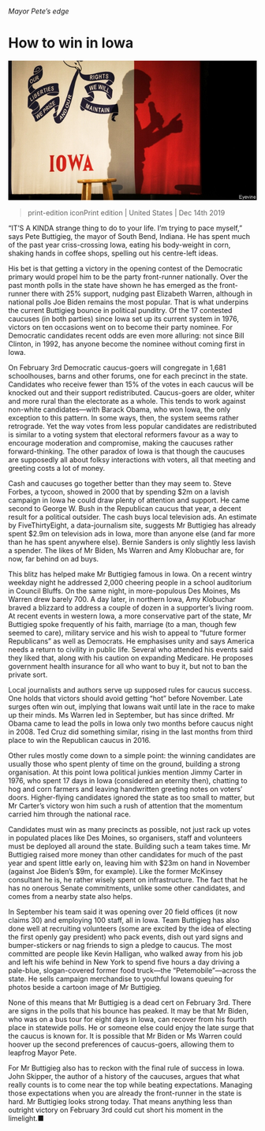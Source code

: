 ###### Mayor Pete’s edge

# How to win in Iowa 

![image](images/20191214_USP003_1.jpg) 

> print-edition iconPrint edition | United States | Dec 14th 2019 

“IT’S A KINDA strange thing to do to your life. I’m trying to pace myself,” says Pete Buttigieg, the mayor of South Bend, Indiana. He has spent much of the past year criss-crossing Iowa, eating his body-weight in corn, shaking hands in coffee shops, spelling out his centre-left ideas. 

His bet is that getting a victory in the opening contest of the Democratic primary would propel him to be the party front-runner nationally. Over the past month polls in the state have shown he has emerged as the front-runner there with 25% support, nudging past Elizabeth Warren, although in national polls Joe Biden remains the most popular. That is what underpins the current Buttigieg bounce in political punditry. Of the 17 contested caucuses (in both parties) since Iowa set up its current system in 1976, victors on ten occasions went on to become their party nominee. For Democratic candidates recent odds are even more alluring: not since Bill Clinton, in 1992, has anyone become the nominee without coming first in Iowa. 

On February 3rd Democratic caucus-goers will congregate in 1,681 schoolhouses, barns and other forums, one for each precinct in the state. Candidates who receive fewer than 15% of the votes in each caucus will be knocked out and their support redistributed. Caucus-goers are older, whiter and more rural than the electorate as a whole. This tends to work against non-white candidates—with Barack Obama, who won Iowa, the only exception to this pattern. In some ways, then, the system seems rather retrograde. Yet the way votes from less popular candidates are redistributed is similar to a voting system that electoral reformers favour as a way to encourage moderation and compromise, making the caucuses rather forward-thinking. The other paradox of Iowa is that though the caucuses are supposedly all about folksy interactions with voters, all that meeting and greeting costs a lot of money. 

Cash and caucuses go together better than they may seem to. Steve Forbes, a tycoon, showed in 2000 that by spending $2m on a lavish campaign in Iowa he could draw plenty of attention and support. He came second to George W. Bush in the Republican caucus that year, a decent result for a political outsider. The cash buys local television ads. An estimate by FiveThirtyEight, a data-journalism site, suggests Mr Buttigieg has already spent $2.9m on television ads in Iowa, more than anyone else (and far more than he has spent anywhere else). Bernie Sanders is only slightly less lavish a spender. The likes of Mr Biden, Ms Warren and Amy Klobuchar are, for now, far behind on ad buys. 

This blitz has helped make Mr Buttigieg famous in Iowa. On a recent wintry weekday night he addressed 2,000 cheering people in a school auditorium in Council Bluffs. On the same night, in more-populous Des Moines, Ms Warren drew barely 700. A day later, in northern Iowa, Amy Klobuchar braved a blizzard to address a couple of dozen in a supporter’s living room. At recent events in western Iowa, a more conservative part of the state, Mr Buttigieg spoke frequently of his faith, marriage (to a man, though few seemed to care), military service and his wish to appeal to “future former Republicans” as well as Democrats. He emphasises unity and says America needs a return to civility in public life. Several who attended his events said they liked that, along with his caution on expanding Medicare. He proposes government health insurance for all who want to buy it, but not to ban the private sort. 

Local journalists and authors serve up supposed rules for caucus success. One holds that victors should avoid getting “hot” before November. Late surges often win out, implying that Iowans wait until late in the race to make up their minds. Ms Warren led in September, but has since drifted. Mr Obama came to lead the polls in Iowa only two months before caucus night in 2008. Ted Cruz did something similar, rising in the last months from third place to win the Republican caucus in 2016. 

Other rules mostly come down to a simple point: the winning candidates are usually those who spent plenty of time on the ground, building a strong organisation. At this point Iowa political junkies mention Jimmy Carter in 1976, who spent 17 days in Iowa (considered an eternity then), chatting to hog and corn farmers and leaving handwritten greeting notes on voters’ doors. Higher-flying candidates ignored the state as too small to matter, but Mr Carter’s victory won him such a rush of attention that the momentum carried him through the national race. 

Candidates must win as many precincts as possible, not just rack up votes in populated places like Des Moines, so organisers, staff and volunteers must be deployed all around the state. Building such a team takes time. Mr Buttigieg raised more money than other candidates for much of the past year and spent little early on, leaving him with $23m on hand in November (against Joe Biden’s $9m, for example). Like the former McKinsey consultant he is, he rather wisely spent on infrastructure. The fact that he has no onerous Senate commitments, unlike some other candidates, and comes from a nearby state also helps. 

In September his team said it was opening over 20 field offices (it now claims 30) and employing 100 staff, all in Iowa. Team Buttigieg has also done well at recruiting volunteers (some are excited by the idea of electing the first openly gay president) who pack events, dish out yard signs and bumper-stickers or nag friends to sign a pledge to caucus. The most committed are people like Kevin Halligan, who walked away from his job and left his wife behind in New York to spend five hours a day driving a pale-blue, slogan-covered former food truck—the “Petemobile”—across the state. He sells campaign merchandise to youthful Iowans queuing for photos beside a cartoon image of Mr Buttigieg. 

None of this means that Mr Buttigieg is a dead cert on February 3rd. There are signs in the polls that his bounce has peaked. It may be that Mr Biden, who was on a bus tour for eight days in Iowa, can recover from his fourth place in statewide polls. He or someone else could enjoy the late surge that the caucus is known for. It is possible that Mr Biden or Ms Warren could hoover up the second preferences of caucus-goers, allowing them to leapfrog Mayor Pete. 

For Mr Buttigieg also has to reckon with the final rule of success in Iowa. John Skipper, the author of a history of the caucuses, argues that what really counts is to come near the top while beating expectations. Managing those expectations when you are already the front-runner in the state is hard. Mr Buttigieg looks strong today. That means anything less than outright victory on February 3rd could cut short his moment in the limelight.■ 

